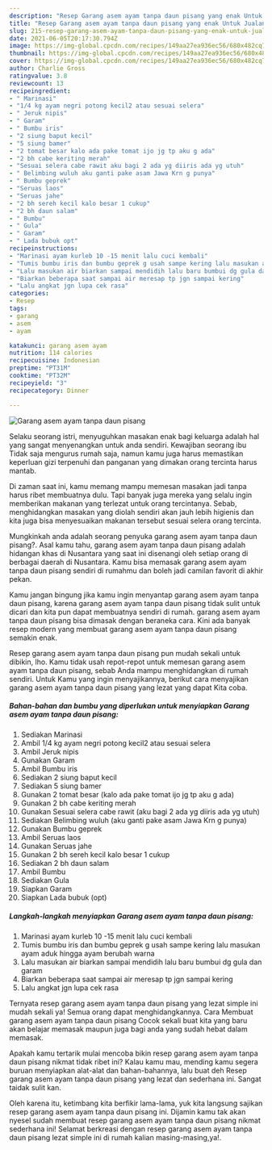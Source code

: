 ```yaml
---
description: "Resep Garang asem ayam tanpa daun pisang yang enak Untuk Jualan"
title: "Resep Garang asem ayam tanpa daun pisang yang enak Untuk Jualan"
slug: 215-resep-garang-asem-ayam-tanpa-daun-pisang-yang-enak-untuk-jualan
date: 2021-06-05T20:17:30.794Z
image: https://img-global.cpcdn.com/recipes/149aa27ea936ec56/680x482cq70/garang-asem-ayam-tanpa-daun-pisang-foto-resep-utama.jpg
thumbnail: https://img-global.cpcdn.com/recipes/149aa27ea936ec56/680x482cq70/garang-asem-ayam-tanpa-daun-pisang-foto-resep-utama.jpg
cover: https://img-global.cpcdn.com/recipes/149aa27ea936ec56/680x482cq70/garang-asem-ayam-tanpa-daun-pisang-foto-resep-utama.jpg
author: Charlie Gross
ratingvalue: 3.8
reviewcount: 13
recipeingredient:
- " Marinasi"
- "1/4 kg ayam negri potong kecil2 atau sesuai selera"
- " Jeruk nipis"
- " Garam"
- " Bumbu iris"
- "2 siung baput kecil"
- "5 siung bamer"
- "2 tomat besar kalo ada pake tomat ijo jg tp aku g ada"
- "2 bh cabe keriting merah"
- "Sesuai selera cabe rawit aku bagi 2 ada yg diiris ada yg utuh"
- " Belimbing wuluh aku ganti pake asam Jawa Krn g punya"
- " Bumbu geprek"
- "Seruas laos"
- "Seruas jahe"
- "2 bh sereh kecil kalo besar 1 cukup"
- "2 bh daun salam"
- " Bumbu"
- " Gula"
- " Garam"
- " Lada bubuk opt"
recipeinstructions:
- "Marinasi ayam kurleb 10 -15 menit lalu cuci kembali"
- "Tumis bumbu iris dan bumbu geprek g usah sampe kering lalu masukan ayam aduk hingga ayam berubah warna"
- "Lalu masukan air biarkan sampai mendidih lalu baru bumbui dg gula dan garam"
- "Biarkan beberapa saat sampai air meresap tp jgn sampai kering"
- "Lalu angkat jgn lupa cek rasa"
categories:
- Resep
tags:
- garang
- asem
- ayam

katakunci: garang asem ayam 
nutrition: 114 calories
recipecuisine: Indonesian
preptime: "PT31M"
cooktime: "PT32M"
recipeyield: "3"
recipecategory: Dinner

---
```



![Garang asem ayam tanpa daun pisang](https://img-global.cpcdn.com/recipes/149aa27ea936ec56/680x482cq70/garang-asem-ayam-tanpa-daun-pisang-foto-resep-utama.jpg)

Selaku seorang istri, menyuguhkan masakan enak bagi keluarga adalah hal yang sangat menyenangkan untuk anda sendiri. Kewajiban seorang ibu Tidak saja mengurus rumah saja, namun kamu juga harus memastikan keperluan gizi terpenuhi dan panganan yang dimakan orang tercinta harus mantab.

Di zaman  saat ini, kamu memang mampu memesan masakan jadi tanpa harus ribet membuatnya dulu. Tapi banyak juga mereka yang selalu ingin memberikan makanan yang terlezat untuk orang tercintanya. Sebab, menghidangkan masakan yang diolah sendiri akan jauh lebih higienis dan kita juga bisa menyesuaikan makanan tersebut sesuai selera orang tercinta. 



Mungkinkah anda adalah seorang penyuka garang asem ayam tanpa daun pisang?. Asal kamu tahu, garang asem ayam tanpa daun pisang adalah hidangan khas di Nusantara yang saat ini disenangi oleh setiap orang di berbagai daerah di Nusantara. Kamu bisa memasak garang asem ayam tanpa daun pisang sendiri di rumahmu dan boleh jadi camilan favorit di akhir pekan.

Kamu jangan bingung jika kamu ingin menyantap garang asem ayam tanpa daun pisang, karena garang asem ayam tanpa daun pisang tidak sulit untuk dicari dan kita pun dapat membuatnya sendiri di rumah. garang asem ayam tanpa daun pisang bisa dimasak dengan beraneka cara. Kini ada banyak resep modern yang membuat garang asem ayam tanpa daun pisang semakin enak.

Resep garang asem ayam tanpa daun pisang pun mudah sekali untuk dibikin, lho. Kamu tidak usah repot-repot untuk memesan garang asem ayam tanpa daun pisang, sebab Anda mampu menghidangkan di rumah sendiri. Untuk Kamu yang ingin menyajikannya, berikut cara menyajikan garang asem ayam tanpa daun pisang yang lezat yang dapat Kita coba.

<!--inarticleads1-->

##### Bahan-bahan dan bumbu yang diperlukan untuk menyiapkan Garang asem ayam tanpa daun pisang:

1. Sediakan  Marinasi
1. Ambil 1/4 kg ayam negri potong kecil2 atau sesuai selera
1. Ambil  Jeruk nipis
1. Gunakan  Garam
1. Ambil  Bumbu iris
1. Sediakan 2 siung baput kecil
1. Sediakan 5 siung bamer
1. Gunakan 2 tomat besar (kalo ada pake tomat ijo jg tp aku g ada)
1. Gunakan 2 bh cabe keriting merah
1. Gunakan Sesuai selera cabe rawit (aku bagi 2 ada yg diiris ada yg utuh)
1. Sediakan  Belimbing wuluh (aku ganti pake asam Jawa Krn g punya)
1. Gunakan  Bumbu geprek
1. Ambil Seruas laos
1. Gunakan Seruas jahe
1. Gunakan 2 bh sereh kecil kalo besar 1 cukup
1. Sediakan 2 bh daun salam
1. Ambil  Bumbu
1. Sediakan  Gula
1. Siapkan  Garam
1. Siapkan  Lada bubuk (opt)




<!--inarticleads2-->

##### Langkah-langkah menyiapkan Garang asem ayam tanpa daun pisang:

1. Marinasi ayam kurleb 10 -15 menit lalu cuci kembali
1. Tumis bumbu iris dan bumbu geprek g usah sampe kering lalu masukan ayam aduk hingga ayam berubah warna
1. Lalu masukan air biarkan sampai mendidih lalu baru bumbui dg gula dan garam
1. Biarkan beberapa saat sampai air meresap tp jgn sampai kering
1. Lalu angkat jgn lupa cek rasa




Ternyata resep garang asem ayam tanpa daun pisang yang lezat simple ini mudah sekali ya! Semua orang dapat menghidangkannya. Cara Membuat garang asem ayam tanpa daun pisang Cocok sekali buat kita yang baru akan belajar memasak maupun juga bagi anda yang sudah hebat dalam memasak.

Apakah kamu tertarik mulai mencoba bikin resep garang asem ayam tanpa daun pisang nikmat tidak ribet ini? Kalau kamu mau, mending kamu segera buruan menyiapkan alat-alat dan bahan-bahannya, lalu buat deh Resep garang asem ayam tanpa daun pisang yang lezat dan sederhana ini. Sangat taidak sulit kan. 

Oleh karena itu, ketimbang kita berfikir lama-lama, yuk kita langsung sajikan resep garang asem ayam tanpa daun pisang ini. Dijamin kamu tak akan nyesel sudah membuat resep garang asem ayam tanpa daun pisang nikmat sederhana ini! Selamat berkreasi dengan resep garang asem ayam tanpa daun pisang lezat simple ini di rumah kalian masing-masing,ya!.

